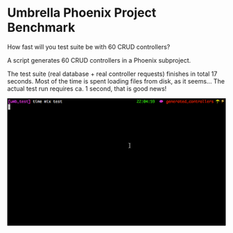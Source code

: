 # Umbrella Phoenix Project Benchmark

How fast will you test suite be with 60 CRUD controllers?

A script generates 60 CRUD controllers in a Phoenix subproject.

The test suite (real database + real controller requests) finishes in total 17 seconds.
Most of the time is spent loading files from disk, as it seems... The actual test run requires ca. 1 second, that is good news!


![tests](https://raw.githubusercontent.com/ruby2elixir/phoenix_crud_benchmark_60_controllers/master/running_tests.gif)

